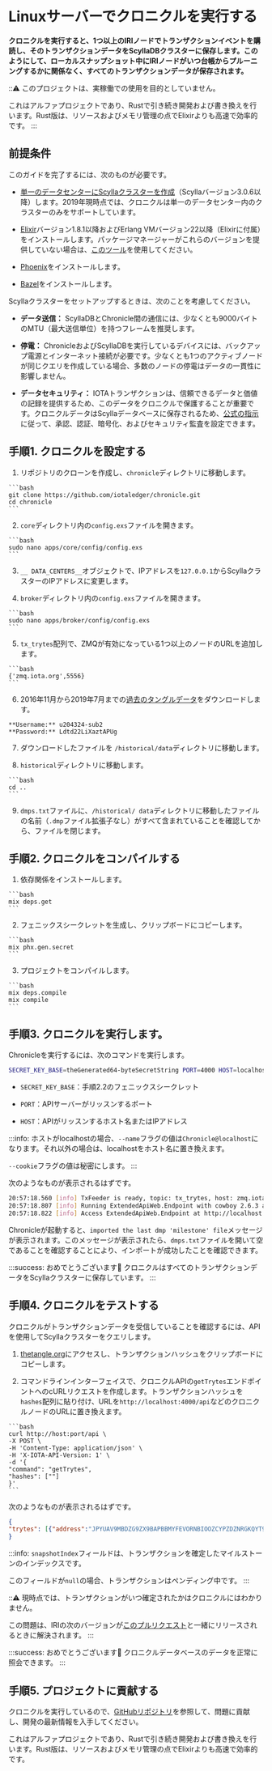 # Linuxサーバーでクロニクルを実行する
<!-- # Run Chronicle on a Linux server -->

**クロニクルを実行すると、1つ以上のIRIノードでトランザクションイベントを購読し、そのトランザクションデータをScyllaDBクラスターに保存します。このようにして、ローカルスナップショット中にIRIノードがいつ台帳からプルーニングするかに関係なく、すべてのトランザクションデータが保存されます。**
<!-- **When you run Chronicle, it subscribes to transaction events on one or more IRI nodes, then saves that transaction data to a ScyllaDB cluster. This way, all transaction data is saved no matter when/if the IRI node prunes it from its ledger during a local snapshot.** -->

:::warning:
このプロジェクトは、実稼働での使用を目的としていません。

これはアルファプロジェクトであり、Rustで引き続き開発および書き換えを行います。Rust版は、リソースおよびメモリ管理の点でElixirよりも高速で効率的です。
:::
<!-- :::warning: -->
<!-- This project is not intended for production use. -->

<!-- This is an alpha project that we will continue to develop and rewrite in Rust, which is faster and more efficient than Elixir in terms of resource and memory management. -->
<!-- ::: -->

## 前提条件
<!-- ## Prerequisites -->

このガイドを完了するには、次のものが必要です。
<!-- To complete this guide, you need the following: -->

- [単一のデータセンターにScyllaクラスターを作成](https://docs.scylladb.com/operating-scylla/procedures/cluster-management/create_cluster/)（Scyllaバージョン3.0.6以降）します。2019年現時点では、クロニクルは単一のデータセンター内のクラスターのみをサポートしています。
<!-- - [Create a Scylla cluster on a single data center](https://docs.scylladb.com/operating-scylla/procedures/cluster-management/create_cluster/) (Scylla version 3.0.6 or later). At the moment, Chronicle supports only clusters in a single data center. -->

- [Elixir](https://elixir-lang.org/install.html)バージョン1.8.1以降およびErlang VMバージョン22以降（Elixirに付属）をインストールします。パッケージマネージャーがこれらのバージョンを提供していない場合は、[このツール](https://github.com/asdf-vm/asdf)を使用してください。
<!-- - [Install Elixir](https://elixir-lang.org/install.html) version 1.8.1 or later and Erlang VM version 22 or later (included with Elixir). If your package manager doesn't offer these versions, use [this tool](https://github.com/asdf-vm/asdf ). -->

- [Phoenix](https://hexdocs.pm/phoenix/installation.html)をインストールします。
<!-- - [Install Phoenix](https://hexdocs.pm/phoenix/installation.html) -->

- [Bazel](https://docs.bazel.build/versions/master/install.html)をインストールします。
<!-- - [Install Bazel](https://docs.bazel.build/versions/master/install.html) -->

Scyllaクラスターをセットアップするときは、次のことを考慮してください。
<!-- When setting up your Scylla cluster, consider the following: -->

- **データ送信：** ScyllaDBとChronicle間の通信には、少なくとも9000バイトのMTU（最大送信単位）を持つフレームを推奨します。
<!-- - **Data transmission:** We recommend frames with an MTU (maximum transmission unit) of at least 9000 bytes for communications between ScyllaDB and Chronicle. -->

- **停電：** ChronicleおよびScyllaDBを実行しているデバイスには、バックアップ電源とインターネット接続が必要です。少なくとも1つのアクティブノードが同じクエリを作成している場合、多数のノードの停電はデータの一貫性に影響しません。
<!-- - **Power outage:** Devices running Chronicle and ScyllaDB should have a backup power supply and Internet connection. A power outage for a number of nodes will not affect data consistency if you have at least one active node writing the same queries. -->

- **データセキュリティ：** IOTAトランザクションは、信頼できるデータと価値の記録を提供するため、このデータをクロニクルで保護することが重要です。クロニクルデータはScyllaデータベースに保存されるため、[公式の指示](https://docs.scylladb.com/operating-scylla/security/security_checklist/)に従って、承認、認証、暗号化、およびセキュリティ監査を設定できます。
<!-- - **Data security:** IOTA transactions provide a trustworthy record of data and value, so securing this data in Chronicle is important. Because Chronicle data is stored in a Scylla database, you can follow the [official instructions](https://docs.scylladb.com/operating-scylla/security/security_checklist/) for setting up authorization, authentication, encryption, and security audits. -->

## 手順1. クロニクルを設定する
<!-- ## Step 1. Configure Chronicle -->

1. リポジトリのクローンを作成し、`chronicle`ディレクトリに移動します。
  <!-- 1. Clone the repo and change into the `chronicle` directory -->

    ```bash
    git clone https://github.com/iotaledger/chronicle.git
    cd chronicle
    ```

2. `core`ディレクトリ内の`config.exs`ファイルを開きます。
  <!-- 2. Open the core `config.exs` file -->

    ```bash
    sudo nano apps/core/config/config.exs
    ```

3. `__ DATA_CENTERS__`オブジェクトで、IPアドレスを`127.0.0.1`からScyllaクラスターのIPアドレスに変更します。
  <!-- 3. In the `__ DATA_CENTERS__` object, change the IP address from `127.0.0.1` to the IP address of your Scylla cluster -->

4. `broker`ディレクトリ内の`config.exs`ファイルを開きます。
  <!-- 4. Open the broker `config.exs` file -->

    ```bash
    sudo nano apps/broker/config/config.exs
    ```

5. `tx_trytes`配列で、ZMQが有効になっている1つ以上のノードのURLを追加します。
  <!-- 5. In the `tx_trytes` array, add the URL of one or more nodes that have ZMQ enabled -->

    ```bash
    {'zmq.iota.org',5556}
    ```

6. 2016年11月から2019年7月までの[過去のタングルデータ](http://u204324-sub2.your-storagebox.de/)をダウンロードします。
  <!-- 6. [Download the historical Tangle data](http://u204324-sub2.your-storagebox.de/) from November 2016 to July 2019 -->

    **Username:** u204324-sub2
    **Password:** Ldtd22LiXaztAPUg

7. ダウンロードしたファイルを `/historical/data`ディレクトリに移動します。
  <!-- 7. Move the downloaded files to the `/historical/data` directory -->

8. `historical`ディレクトリに移動します。
  <!-- 8. Change into the `historical` directory -->

    ```bash
    cd ..
    ```

9. `dmps.txt`ファイルに、`/historical/ data`ディレクトリに移動したファイルの名前（`.dmp`ファイル拡張子なし）がすべて含まれていることを確認してから、ファイルを閉じます。
  <!-- 9. Make sure that the `dmps.txt` file has all the names of the files that you moved to the `/historical/data` directory (without the `.dmp` file extension), then close the file -->

## 手順2. クロニクルをコンパイルする
<!-- ## Step 2. Compile Chronicle -->

1. 依存関係をインストールします。
  <!-- 1. Install the dependencies -->

    ```bash
    mix deps.get
    ```

2. フェニックスシークレットを生成し、クリップボードにコピーします。
  <!-- 2. Generate the phoenix secret and copy it to the clipboard -->

    ```bash
    mix phx.gen.secret
    ```

3. プロジェクトをコンパイルします。
  <!-- 3. Compile the project -->

    ```bash
    mix deps.compile
    mix compile
    ```

## 手順3. クロニクルを実行します。
<!-- ## Step 3. Run Chronicle -->

Chronicleを実行するには、次のコマンドを実行します。
<!-- To run Chronicle, execute the following command: -->

```bash
SECRET_KEY_BASE=theGenerated64-byteSecretString PORT=4000 HOST=localhost MIX_ENV=prod elixir --name app@hostname --cookie "MySecretChronicleCookie" -S mix run --no-halt
```

- `SECRET_KEY_BASE`：手順2.2のフェニックスシークレット
<!-- - `SECRET_KEY_BASE`: Your Phoenix secret from step 2.2 -->
- `PORT`：APIサーバーがリッスンするポート
<!-- - `PORT`: The port that you want the API server to listen to -->
- `HOST`：APIがリッスンするホスト名またはIPアドレス
<!-- - `HOST`: The hostname or IP address that you want the API to listen to -->

:::info:
ホストがlocalhostの場合、`--name`フラグの値は`Chronicle@localhost`になります。それ以外の場合は、localhostをホスト名に置き換えます。

`--cookie`フラグの値は秘密にします。
:::
<!-- :::info: -->
<!-- If the host is localhost, then the value of the `--name` flag can be `Chronicle@localhost`. Otherwise, replace localhost with your hostname. -->

<!-- Keep the value of the `--cookie` flag secret. -->
<!-- ::: -->

次のようなものが表示されるはずです。
<!-- You should see something like the following: -->

```bash
20:57:18.560 [info] TxFeeder is ready, topic: tx_trytes, host: zmq.iota.org
20:57:18.807 [info] Running ExtendedApiWeb.Endpoint with cowboy 2.6.3 at :::4000 (http)
20:57:18.822 [info] Access ExtendedApiWeb.Endpoint at http://localhost:4000
```

Chronicleが起動すると、`imported the last dmp 'milestone' file`メッセージが表示されます。このメッセージが表示されたら、`dmps.txt`ファイルを開いて空であることを確認することにより、インポートが成功したことを確認できます。
<!-- When Chronicle starts, you should see the `imported the last dmp 'milestone' file` message. When you see this message, you can check that the import was successful by opening the `dmps.txt` file and seeing that it's empty. -->

:::success: おめでとうございます:tada:
クロニクルはすべてのトランザクションデータをScyllaクラスターに保存しています。
:::
<!-- :::success: Congratulations :tada: -->
<!-- Chronicle is now saving all transaction data to your Scylla cluster. -->
<!-- ::: -->

## 手順4. クロニクルをテストする
<!-- ## Step 4. Test Chronicle -->

クロニクルがトランザクションデータを受信していることを確認するには、APIを使用してScyllaクラスターをクエリします。
<!-- To make sure that Chronicle is receiving transaction data, use the API to query your Scylla cluster. -->

1. [thetangle.org](https://thetangle.org/)にアクセスし、トランザクションハッシュをクリップボードにコピーします。
  <!-- 1. Go to [thetangle.org](https://thetangle.org/) and copy a transaction hash to your clipboard -->

2. コマンドラインインターフェイスで、クロニクルAPIの`getTrytes`エンドポイントへのcURLリクエストを作成します。トランザクションハッシュを`hashes`配列に貼り付け、URLを`http://localhost:4000/api`などのクロニクルノードのURLに置き換えます。
<!-- 2. In the command-line interface create a cURL request to the `getTrytes` endpoint of the Chronicle API. Paste your transaction hash into the `hashes` array, and replace the URL with the URL of your Chronicle node such as http://localhost:4000/api -->

    ```bash
    curl http://host:port/api \
    -X POST \
    -H 'Content-Type: application/json' \
    -H 'X-IOTA-API-Version: 1' \
    -d '{
    "command": "getTrytes",
    "hashes": [""]
    }'
    ```

次のようなものが表示されるはずです。
<!-- You should see something like the following: -->

```json
{
"trytes": [{"address":"JPYUAV9MBDZG9ZX9BAPBBMYFEVORNBIOOZCYPZDZNRGKQYT9HFEXXXBG9TULULJIOWJWQMXSPLILOJGJG","attachmentTimestamp":1567166602904,"attachmentTimestampLowerBound":0,"attachmentTimestampUpperBound":12,"branchTransaction":"OLZDBGOWXCLNZPJZMFUVYPL9COCBSHPIJGIN9L9SNUMMYVZQNDVOCWOYYGJXKHEJGWANXWRBVELB99999","bundle":"VVCRIZWRJ9GOUJRXRBWDEULYKIBIZNKIWGCWZCWVBTVIBAHKVTWLGYQNIZ9JCZJKVEAXABBAUEIGNGWP9","currentIndex":0,"lastIndex":0,"nonce":"JVF9999999RMF99999999999999","obsoleteTag":"HUIWONTO9999999999999999999","signatureMessageFragment":"ODGAHDLDGDNCGDIDRCRCTCTCSCTCSCGADBZAABZACBCBXAABQAGAHDLDGDNCUCPCXC9DTCSCGADB9BBBABQAGAQCPCSCNCQCFDPCBDRCWCGADBVAUAVAZAQAGAQCPCSCNCHDFDIDBDZCGADBVAUAVAZAQAGAQCPCSCNCHDF...","snapshotIndex":null,"tag":"999GOPOW9ATTACHTOTANGLE9ZIG","timestamp":1567166602,"trunkTransaction":"BXZWFMSFBAYWJKJUAKWYTUCZRY9GMNETX9MLN9UKRR9ORGRRIENPERNWCLHBCE9XBMYHAMGFYRRL99999","value":0}]
}
```

:::info:
`snapshotIndex`フィールドは、トランザクションを確定したマイルストーンのインデックスです。

このフィールドが`null`の場合、トランザクションはペンディング中です。
:::
<!-- :::info: -->
<!-- The `snapshotIndex` field is the index of the milestone that confirmed the transaction. -->

<!-- If this field is `null`, the transaction is pending. -->
<!-- ::: -->

:::warning:
現時点では、トランザクションがいつ確定されたかはクロニクルにはわかりません。

この問題は、IRIの次のバージョンが[このプルリクエスト](https://github.com/iotaledger/iri/pull/1551)と一緒にリリースされるときに解決されます。
:::
<!-- :::warning: -->
<!-- At the moment, Chronicle does not know when a transaction is confirmed. -->

<!-- This issue will be solved when the next version of the IRI is released with [this  pull request](https://github.com/iotaledger/iri/pull/1551). -->
<!-- ::: -->

:::success: おめでとうございます:tada:
クロニクルデータベースのデータを正常に照会できます。
:::
<!-- :::success: Congratulations :tada: -->
<!-- You can successfully query the data in the Chronicle database. -->
<!-- ::: -->

## 手順5. プロジェクトに貢献する
<!-- ## Step 5. Contribute to the project -->

クロニクルを実行しているので、[GitHubリポジトリ](https://github.com/iotaledger/chronicle)を参照して、問題に貢献し、開発の最新情報を入手してください。
<!-- Now that you've got Chronicle running, see the [GitHub repository](https://github.com/iotaledger/chronicle) to contribute to issues and to keep up to date with development. -->

これはアルファプロジェクトであり、Rustで引き続き開発および書き換えを行います。Rust版は、リソースおよびメモリ管理の点でElixirよりも高速で効率的です。
<!-- This is an alpha project that we will continue to develop and rewrite in Rust, which is faster and more efficient than Elixir in terms of resource and memory management. -->
